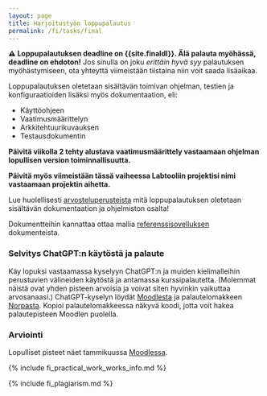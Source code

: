 ```yaml
---
layout: page
title: Harjoitustyön loppupalautus
permalink: /fi/tasks/final
---
```


**⚠️ Loppupalautuksen deadline on {{site.finaldl}}. Älä palauta myöhässä, deadline on ehdoton!** Jos sinulla on joku *erittäin hyvä syy* palautuksen myöhästymiseen, ota yhteyttä viimeistään tiistaina niin voit saada lisäaikaa.

Loppupalautuksen oletetaan sisältävän toimivan ohjelman, testien ja konfiguraatioiden lisäksi myös dokumentaation, eli:

- Käyttöohjeen
- Vaatimusmäärittelyn
- Arkkitehtuurikuvauksen
- Testausdokumentin

**Päivitä viikolla 2 tehty alustava vaatimusmäärittely vastaamaan ohjelman lopullisen version toiminnallisuutta.**

**Päivitä myös viimeistään tässä vaiheessa Labtooliin projektisi nimi vastaamaan projektin aihetta.**

Lue huolellisesti [arvosteluperusteista](/python/arvosteluperusteet) mitä loppupalautuksen oletetaan sisältävän dokumentaation ja ohjelmiston osalta!

Dokumentteihin kannattaa ottaa mallia [referenssisovelluksen]({{site.python_reference_app_url}}) dokumenteista.

### Selvitys ChatGPT:n käytöstä ja palaute

Käy lopuksi vastaamassa kyselyyn ChatGPT:n ja muiden kielimalleihin perustuvien välineiden käytöstä ja antamassa kurssipalautetta. (Molemmat näistä ovat yhden pisteen arvoisia ja voivat siten hyvinkin vaikuttaa arvosanaasi.) ChatGPT-kyselyn löydät [Moodlesta](https://moodle.helsinki.fi/mod/feedback/view.php?id=3339366) ja palautelomakkeen [Norpasta](https://norppa.helsinki.fi/targets/72439033/feedback). Kopioi palautelomakkeessa näkyvä koodi, jotta voit hakea palautepisteen Moodlen puolella.

### Arviointi
Lopulliset pisteet näet tammikuussa [Moodlessa](https://moodle.helsinki.fi/course/view.php?id=61184).


{% include fi_practical_work_works_info.md %}

{% include fi_plagiarism.md %}
